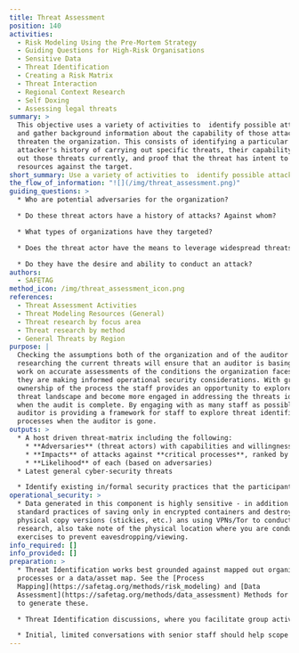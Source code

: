 ```yaml
---
title: Threat Assessment
position: 140
activities:
  - Risk Modeling Using the Pre-Mortem Strategy
  - Guiding Questions for High-Risk Organisations
  - Sensitive Data
  - Threat Identification
  - Creating a Risk Matrix
  - Threat Interaction
  - Regional Context Research
  - Self Doxing
  - Assessing legal threats
summary: >
  This objective uses a variety of activities to  identify possible attackers
  and gather background information about the capability of those attackers to
  threaten the organization. This consists of identifying a particular
  attacker's history of carrying out specific threats, their capability to carry
  out those threats currently, and proof that the threat has intent to leverage
  resources against the target.
short_summary: Use a variety of activities to  identify possible attackers and gather background information about their capability to threaten the organization.
the_flow_of_information: "![](/img/threat_assessment.png)"
guiding_questions: >
  * Who are potential adversaries for the organization?

  * Do these threat actors have a history of attacks? Against whom?

  * What types of organizations have they targeted?

  * Does the threat actor have the means to leverage widespread threats against, or will they have to prioritize their targets? Is the organization a priority threat target?

  * Do they have the desire and ability to conduct an attack?
authors:
  - SAFETAG
method_icon: /img/threat_assessment_icon.png
references:
  - Threat Assessment Activities
  - Threat Modeling Resources (General)
  - Threat research by focus area
  - Threat research by method
  - General Threats by Region
purpose: |
  Checking the assumptions both of the organization and of the auditor by
  researching the current threats will ensure that an auditor is basing their
  work on accurate assessments of the conditions the organization faces and that
  they are making informed operational security considerations. With greater
  ownership of the process the staff provides an opportunity to explore their
  threat landscape and become more engaged in addressing the threats identified
  when the audit is complete. By engaging with as many staff as possible the
  auditor is providing a framework for staff to explore threat identification
  processes when the auditor is gone.
outputs: >
  * A host driven threat-matrix including the following:
    * **Adversaries** (threat actors) with capabilities and willingness
    * **Impacts** of attacks against **critical processes**, ranked by severity
    * **Likelihood** of each (based on adversaries)
  * Latest general cyber-security threats

  * Identify existing in/formal security practices that the participants use to address risks.
operational_security: >
  * Data generated in this component is highly sensitive - in addition to
  standard practices of saving only in encrypted containers and destroying
  physical copy versions (stickies, etc.) ans using VPNs/Tor to conduct
  research, also take note of the physical location where you are conducting any
  exercises to prevent eavesdropping/viewing.
info_required: []
info_provided: []
preparation: >
  * Threat Identification works best grounded against mapped out organizational
  processes or a data/asset map. See the [Process
  Mapping](https://safetag.org/methods/risk_modeling) and [Data
  Assessment](https://safetag.org/methods/data_assessment) Methods for exercises
  to generate these.

  * Threat Identification discussions, where you facilitate group activities where staff identify possible adversaries and the threats that they have/can leverage against the group, can trigger strong emotions and be draining for the participants. Prepare accordingly to schedule this with downtime (i.e. not right before or after another intense exercise) and to have a plan to address the psychosocial needs of individuals.

  * Initial, limited conversations with senior staff should help scope and guide group exercises
---
```

